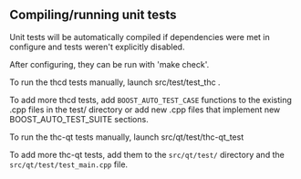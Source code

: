 Compiling/running unit tests
------------------------------------

Unit tests will be automatically compiled if dependencies were met in configure
and tests weren't explicitly disabled.

After configuring, they can be run with 'make check'.

To run the thcd tests manually, launch src/test/test_thc .

To add more thcd tests, add `BOOST_AUTO_TEST_CASE` functions to the existing
.cpp files in the test/ directory or add new .cpp files that
implement new BOOST_AUTO_TEST_SUITE sections.

To run the thc-qt tests manually, launch src/qt/test/thc-qt_test

To add more thc-qt tests, add them to the `src/qt/test/` directory and
the `src/qt/test/test_main.cpp` file.
